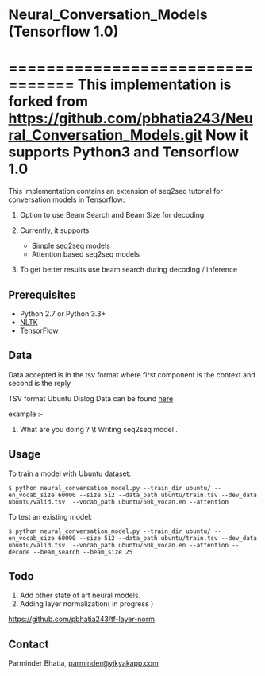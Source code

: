 # Neural_Conversation_Models (Tensorflow 1.0)
=================================
This implementation is forked from https://github.com/pbhatia243/Neural_Conversation_Models.git
Now it supports Python3 and Tensorflow 1.0
=================================
This implementation contains an extension of seq2seq tutorial for conversation models in Tensorflow:

1. Option to use Beam Search and Beam Size for decoding
    
2. Currently, it supports
    - Simple seq2seq  models
    - Attention based seq2seq models
    
3. To get better results use beam search during decoding / inference 


Prerequisites
-------------

- Python 2.7 or Python 3.3+
- [NLTK](http://www.nltk.org/)
- [TensorFlow](https://www.tensorflow.org/)

Data
-----
Data accepted is in the tsv format where first component is the context and second is the reply

TSV format Ubuntu Dialog Data can be found [here](https://drive.google.com/file/d/0BwPa9lrosQKdSTZxZ0tydUFGWE0/view)
 
example :-
1. What are you doing ? \t Writing seq2seq model . 

Usage
-----

To train a model with Ubuntu dataset:

    $ python neural_conversation_model.py --train_dir ubuntu/ --en_vocab_size 60000 --size 512 --data_path ubuntu/train.tsv --dev_data ubuntu/valid.tsv  --vocab_path ubuntu/60k_vocan.en --attention

To test an existing model:

    $ python neural_conversation_model.py --train_dir ubuntu/ --en_vocab_size 60000 --size 512 --data_path ubuntu/train.tsv --dev_data ubuntu/valid.tsv  --vocab_path ubuntu/60k_vocan.en --attention --decode --beam_search --beam_size 25


Todo
-----
1. Add other state of art neural models. 
2. Adding layer normalization( in progress )

https://github.com/pbhatia243/tf-layer-norm

## Contact
Parminder Bhatia, parminder@yikyakapp.com

